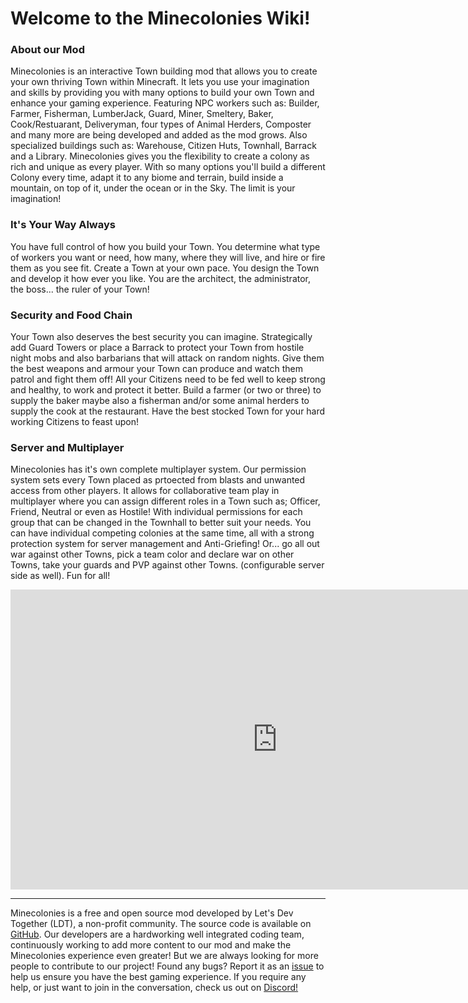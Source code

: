 Welcome to the Minecolonies Wiki!
=

### About our Mod

Minecolonies is an interactive Town building mod that allows you to create your own thriving Town within Minecraft. It lets you use your imagination and skills by providing you with many options to build your own Town and enhance your gaming experience. Featuring NPC workers such as: Builder, Farmer, Fisherman, LumberJack, Guard, Miner, Smeltery, Baker, Cook/Restuarant, Deliveryman, four types of Animal Herders, Composter and many more are being developed and added as the mod grows. Also specialized buildings such as: Warehouse, Citizen Huts, Townhall, Barrack and a Library. Minecolonies gives you the flexibility to create a colony as rich and unique as every player. With so many options you'll build a different Colony every time, adapt it to any biome and terrain, build inside a mountain, on top of it, under the ocean or in the Sky. The limit is your imagination!

### It's Your Way Always

You have full control of how you build your Town. You determine what type of workers you want or need, how many, where they will live, and hire or fire them as you see fit. Create a Town at your own pace. You design the Town and develop it how ever you like. You are the architect, the administrator, the boss... the ruler of your Town!

### Security and Food Chain

Your Town also deserves the best security you can imagine. Strategically add Guard Towers or place a Barrack to protect your Town from hostile night mobs and also barbarians that will attack on random nights. Give them the best weapons and armour your Town can produce and watch them patrol and fight them off! 
    All your Citizens need to be fed well to keep strong and healthy, to work and protect it better. Build a farmer (or two or three) to supply the baker maybe also a fisherman and/or some animal herders to supply the cook at the restaurant. Have the best stocked Town for your hard working Citizens to feast upon! 

### Server and Multiplayer

Minecolonies has it's own complete multiplayer system. Our permission system sets every Town placed as prtoected from blasts and unwanted access from other players. It allows for collaborative team play in multiplayer where you can assign different roles in a Town such as; Officer, Friend, Neutral or even as Hostile! With individual permissions for each group that can be changed in the Townhall to better suit your needs. You can have individual competing colonies at the same time, all with a strong protection system for server management and Anti-Griefing!
    Or... go all out war against other Towns, pick a team color and declare war on other Towns, take your guards and PVP against other Towns. (configurable server side as well). Fun for all! 

<p style="text-align:center;"><embed width="854" height="480" src="https://www.youtube.com/embed/EUfgNMKw-MU&t=1s" frameborder="10" allow="autoplay; encrypted-media" allowfullscreen></p>

---

Minecolonies is a free and open source mod developed by Let's Dev Together (LDT), a non-profit community. The source code is available on [GitHub](https://github.com/ldtteam/minecolonies). Our developers are a hardworking well integrated coding team, continuously working to add more content to our mod and make the Minecolonies experience even greater! But we are always looking for more people to contribute to our project! Found any bugs? Report it as an [issue](https://github.com/ldtteam/minecolonies/issues/new) to help us ensure you have the best gaming experience. If you require any help, or just want to join in the conversation, check us out on [Discord!](https://discord.gg/YEas2Yv) 
